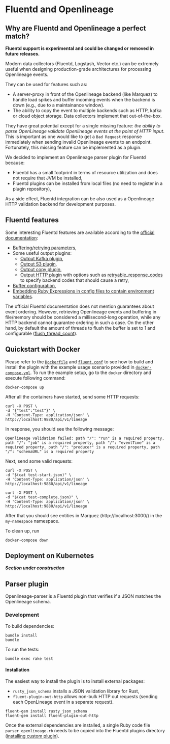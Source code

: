 # Fluentd and Openlineage

## Why are Fluentd and Openlineage a perfect match?

**Fluentd support is experimental and could be changed or removed in future releases.** 

Modern data collectors (Fluentd, Logstash, Vector etc.) can be extremely useful when designing
production-grade architectures for processing Openlineage events. 

They can be used for features such as:
 * A server-proxy in front of the Openlineage backend (like Marquez) to handle load spikes and buffer incoming events when the backend is down (e.g., due to a maintainance window).
 * The ability to copy the event to multiple backends such as HTTP, kafka or cloud object storage. Data collectors implement that out-of-the-box.

They have great potential except for a single missing feature: *the ability to parse OpenLineage validate Openlineage events at the point of HTTP input*.
This is important as one would like to get a `Bad Request` response immediately when sending invalid Openlineage events to an endpoint.
Fortunately, this missing feature can be implemented as a plugin. 

We decided to implement an Openlineage parser plugin for Fluentd because:
 * Fluentd has a small footprint in terms of resource utilization and does not require that JVM be installed,
 * Fluentd plugins can be installed from local files (no need to register in a plugin repository),

As a side effect, Fluentd integration can be also used as a Openlineage HTTP validation backend for 
development purposes.

## Fluentd features

Some interesting Fluentd features are available according to the [official documentation](https://docs.fluentd.org/):

 * [Buffering/retrying parameters](https://docs.fluentd.org/output#buffering-retrying-parameters),
 * Some useful output plugins:
   * [Output Kafka plugin](https://docs.fluentd.org/output/kafka),
   * [Output S3 plugin](https://docs.fluentd.org/output/s3),
   * [Output copy plugin](https://docs.fluentd.org/output/copy),
   * [Output HTTP plugin](https://docs.fluentd.org/output/http) with options such as [retryable_response_codes](https://docs.fluentd.org/output/http#retryable_response_codes) to specify backend codes that should cause a retry,
 * [Buffer configuration](https://docs.fluentd.org/configuration/buffer-section),
 * [Embedding Ruby Expressions in config files to contain environment variables](https://docs.fluentd.org/configuration/config-file#embedding-ruby-expressions).

The official Fluentd documentation does not mention guarantees about event ordering. However, retrieving
Openlineage events and buffering in file/memory should be considered a millisecond-long operation, 
while any HTTP backend cannot guarantee ordering in such a case. On the other hand, by default
the amount of threads to flush the buffer is set to 1 and configurable ([flush_thread_count](https://docs.fluentd.org/output#flush_thread_count)).

## Quickstart with Docker

Please refer to the [`Dockerfile`](docker/Dockerfile) and [`fluent.conf`](docker/conf/fluent.conf) to see how to build and install the plugin with
the example usage scenario provided in [`docker-compose.yml`](docker/docker-compose.yml). To run the example setup, go to the `docker` directory and execute following command:

```shell
docker-compose up
```

After all the containers have started, send some HTTP requests: 

```shell
curl -X POST \
-d '{"test":"test"}' \
-H 'Content-Type: application/json' \
http://localhost:9880/api/v1/lineage
```
In response, you should see the following message:

`Openlineage validation failed: path "/": "run" is a required property, path "/": "job" is a required property, path "/": "eventTime" is a required property, path "/": "producer" is a required property, path "/": "schemaURL" is a required property`

Next, send some valid requests:

```shell
curl -X POST \
-d "$(cat test-start.json)" \
-H 'Content-Type: application/json' \
http://localhost:9880/api/v1/lineage
```

```shell
curl -X POST \
-d "$(cat test-complete.json)" \
-H 'Content-Type: application/json' \
http://localhost:9880/api/v1/lineage
```

After that you should see entities in Marquez (http://localhost:3000/) in the `my-namespace` namespace.

To clean up, run
```shell
docker-compose down
```

## Deployment on Kubernetes

***Section under construction***

## Parser plugin

Openlineage-parser is a Fluentd plugin that verifies if a JSON matches the Openlineage schema.

### Development

To build dependencies: 
```shell
bundle install
bundle
```

To run the tests:
```shell
bundle exec rake test
```

#### Installation

The easiest way to install the plugin is to install external packages:
 * `rusty_json_schema` installs a JSON validation library for Rust, 
 * `fluent-plugin-out-http` allows non-bulk HTTP out requests (sending each OpenLineage event in a separate request).
```shell
fluent-gem install rusty_json_schema
fluent-gem install fluent-plugin-out-http
```
Once the external dependencies are installed, a single Ruby code file `parser_openlineage.rb` needs 
to be copied into the Fluentd plugins directory ([installing custom plugin](https://docs.fluentd.org/plugin-development#installing-custom-plugins)).
